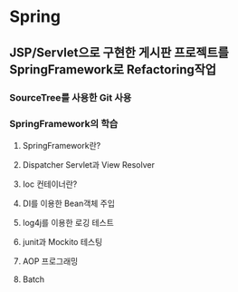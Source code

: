 # Spring

## JSP/Servlet으로 구현한 게시판 프로젝트를 SpringFramework로 Refactoring작업

### SourceTree를 사용한 Git 사용

### SpringFramework의 학습

1. SpringFramework란?

2. Dispatcher Servlet과 View Resolver

2. Ioc 컨테이너란?

3. DI를 이용한 Bean객체 주입

4. log4j를 이용한 로깅 테스트

5. junit과 Mockito 테스팅

6. AOP 프로그래밍

7. Batch
